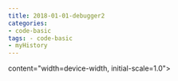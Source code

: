 ```yaml
---
title: 2018-01-01-debugger2
categories:
- code-basic
tags: - code-basic
- myHistory
---
```



 content="width=device-width, initial-scale=1.0">
    <title>debugger2</title>
    <style type="text/css" media="all">
      body {
        margin: 0;
        font-family: "Helvetica Neue", Helvetica, Arial, "Hiragino Sans GB", sans-serif;
        font-size: 14px;
        line-height: 20px;
        color: #777;
        background-color: white;
      }
      .container {
        width: 700px;
        margin-right: auto;
        margin-left: auto;
      }

      .post {
        font-family: Georgia, "Times New Roman", Times, "SimSun", serif;
        position: relative;
        padding: 70px;
        bottom: 0;
        overflow-y: auto;
        font-size: 16px;
        font-weight: normal;
        line-height: 25px;
        color: #515151;
      }

      .post h1{
        font-size: 50px;
        font-weight: 500;
        line-height: 60px;
        margin-bottom: 40px;
        color: inherit;
      }

      .post p {
        margin: 0 0 35px 0;
      }

      .post img {
        border: 1px solid #D9D9D9;
      }

      .post a {
        color: #28A1C5;
      }
    </style>
  </head>
  <body>
    <div class="container">
      <div class="post">
        <h1 class="title">debugger2</h1>
        <div class="show-content">
          <p>（gray hat python 一书的中文版 《Python灰帽子》里面的代码排版简直稀烂的，<b>他们是知道还是不知道，这是一个问题。难道他们觉得代码看看就好了，不必自己运行？</b>Python是没有花括号的，而是<b>用缩进来表示代码块.</b>）</p><p>（纸上得来终觉浅，终知此事须躬行）</p><p>在第一版调试器上添加一些新功能。</p><p>在debugger模块上的debugger类中，又添加了5个新方法，调用了5个windowsAPI函数。</p><p>打开进程函数、附加到进程的函数、等待异常并循环的函数、继续执行的函数、与被调试进程分离的函数。</p><p>不知道为什么有些进程可以附加，有些不行。</p><div class="image-package">
<img src="http://upload-images.jianshu.io/upload_images/2883590-99197b0adaeee391.PNG?imageMogr2/auto-orient/strip%7CimageView2/2/w/1240" data-original-src="http://upload-images.jianshu.io/upload_images/2883590-99197b0adaeee391.PNG?imageMogr2/auto-orient/strip" data-image-slug="99197b0adaeee391" data-width="597" data-height="304"><br><div class="image-caption"></div>
</div><p>我们<b>还没有构建具体调试进程的方法</b>，只是输入一个进程的编号PID，将调试器附加到进程，之后退出。</p><hr><p>接下来使用几个API，获取寄存器的状态函数、获得线程列表函数、枚举线程列表函数、循环遍历列表函数、提取线程信息函数</p><div class="image-package">
<img src="http://upload-images.jianshu.io/upload_images/2883590-3f4071a7372debbb.PNG?imageMogr2/auto-orient/strip%7CimageView2/2/w/1240" data-original-src="http://upload-images.jianshu.io/upload_images/2883590-3f4071a7372debbb.PNG?imageMogr2/auto-orient/strip" data-image-slug="3f4071a7372debbb" data-width="572" data-height="620"><br><div class="image-caption"></div>
</div><hr><p>在第六个方法get_debug_event方法中，将 “press a key to continue ”删除，换成输出线程信息</p><div class="image-package">
<img src="http://upload-images.jianshu.io/upload_images/2883590-e80824e61ff3fb28.PNG?imageMogr2/auto-orient/strip%7CimageView2/2/w/1240" data-original-src="http://upload-images.jianshu.io/upload_images/2883590-e80824e61ff3fb28.PNG?imageMogr2/auto-orient/strip" data-image-slug="e80824e61ff3fb28" data-width="575" data-height="392"><br><div class="image-caption"></div>
</div><p>事件码3，代表创建进程事件</p><p>事件码6，代表加载动态链接库事件</p><p>事件码2，代表加载线程调试事件</p><p>事件码1，代表异常调试断点。这是由windows里自动驱动的断点引发的，为了方便我们检查进程的</p><p>事件码4，代表退出线程调试事件。</p><hr><p>由于程序出现异常，都是以事件码1出现的，所以要着重注意这个事件。</p><p>还是第六个方法，get_debug_event()，将它改一下，添加代码让它能够<b>给出断点的位置。</b></p><div class="image-package">
<img src="http://upload-images.jianshu.io/upload_images/2883590-c7896395e55fe0dc.PNG?imageMogr2/auto-orient/strip%7CimageView2/2/w/1240" data-original-src="http://upload-images.jianshu.io/upload_images/2883590-c7896395e55fe0dc.PNG?imageMogr2/auto-orient/strip" data-image-slug="c7896395e55fe0dc" data-width="851" data-height="532"><br><div class="image-caption"></div>
</div><p>出了几个小错误，1，书上代码喜欢漏掉一些东西。。不知道为啥，按照下载下来的作者的源码更正了下。 2，AttributeError 表示尝试访问未知的对象的属性，说明94行没有这个对象可以访问，，那就是我忘记创建这个对象了。更正以后：</p><div class="image-package">
<img src="http://upload-images.jianshu.io/upload_images/2883590-fa711af16add3158.PNG?imageMogr2/auto-orient/strip%7CimageView2/2/w/1240" data-original-src="http://upload-images.jianshu.io/upload_images/2883590-fa711af16add3158.PNG?imageMogr2/auto-orient/strip" data-image-slug="fa711af16add3158" data-width="509" data-height="321"><br><div class="image-caption"></div>
</div><hr><p>过了几天，再运行的时候发现程序出错了？目前还不知道是什么问题<br></p><div class="image-package">
<img data-height="308" data-width="739" data-image-slug="4c0c8872b0dfa8f4" src="http://upload-images.jianshu.io/upload_images/2883590-4c0c8872b0dfa8f4.PNG?imageMogr2/auto-orient/strip%7CimageView2/2/w/1240" data-original-src="http://upload-images.jianshu.io/upload_images/2883590-4c0c8872b0dfa8f4.PNG?imageMogr2/auto-orient/strip"><br><div class="image-caption"></div>
</div><p>我发现还是要在Windows 32下运行。。<br></p>
        </div>
      </div>
    </div>
  </body>
</html>
